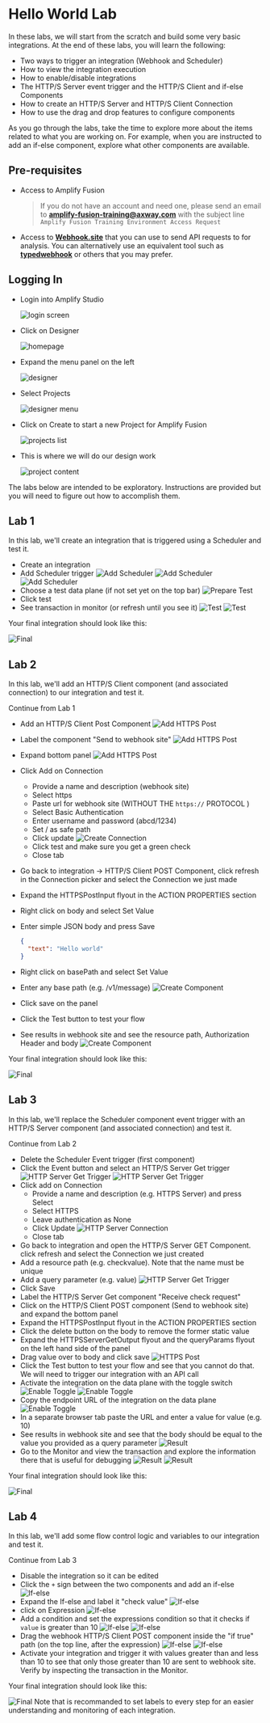 # Hello World Lab

In these labs, we will start from the scratch and build some very basic integrations.
At the end of these labs, you will learn the following:

* Two ways to trigger an integration (Webhook and Scheduler)
* How to view the integration execution
* How to enable/disable integrations
* The HTTP/S Server event trigger and the HTTP/S Client and if-else Components
* How to create an HTTP/S Server and HTTP/S Client Connection
* How to use the drag and drop features to configure components

As you go through the labs, take the time to explore more about the items related to what you are working on. For example, when you are instructed to add an if-else component, explore what other components are available.

## Pre-requisites

* Access to Amplify Fusion
  > If you do not have an account and need one, please send an email to **[amplify-fusion-training@axway.com](mailto:amplify-fusion-training@axway.com?subject=Amplify%20Fusion%20-%20Training%20Environment%20Access%20Request&body=Hi%2C%0D%0A%0D%0ACould%20you%20provide%20me%20with%20access%20to%20an%20environment%20where%20I%20can%20practice%20the%20Amplify%20Fusion%20e-Learning%20labs%20%3F%0D%0A%0D%0ABest%20Regards.%0D%0A)** with the subject line `Amplify Fusion Training Environment Access Request`
* Access to [**Webhook.site**](https://webhook.site/) that you can use to send API requests to for analysis. You can alternatively use an equivalent tool such as [**typedwebhook**](https://typedwebhook.tools/) or others that you may prefer.

## Logging In

* Login into Amplify Studio

  ![login screen](images/login-screen.png)

* Click on Designer

  ![homepage](images/homepage.png)

* Expand the menu panel on the left

  ![designer](images/designer.png)

* Select Projects

  ![designer menu](images/designer-menu.png)

* Click on Create to start a new Project for Amplify Fusion

  ![projects list](images/projects-list.png)

* This is where we will do our design work

  ![project content](images/project-content.png)

The labs below are intended to be exploratory. Instructions are provided but you will need to figure out how to accomplish them.

## Lab 1

In this lab, we'll create an integration that is triggered using a Scheduler and test it.

* Create an integration
* Add Scheduler trigger
  ![Add Scheduler](images/lab1-add-scheduler-a.png)
  ![Add Scheduler](images/lab1-add-scheduler-b.png)
  ![Add Scheduler](images/lab1-add-scheduler-c.png)
* Choose a test data plane (if not set yet on the top bar)
  ![Prepare Test](images/lab1-prepare-test.png)
* Click test
* See transaction in monitor (or refresh until you see it)
  ![Test](images/lab1-test-a.png)
  ![Test](images/lab1-test-b.png)

Your final integration should look like this:

![Final](images/lab1-final-a.png)

## Lab 2

In this lab, we'll add an HTTP/S Client component (and associated connection) to our integration and test it.

Continue from Lab 1

* Add an HTTP/S Client Post Component
  ![Add HTTPS Post](images/lab2-add-https-post-a.png)
* Label the component "Send to webhook site"
  ![Add HTTPS Post](images/lab2-add-https-post-b.png)
* Expand bottom panel
  ![Add HTTPS Post](images/lab2-add-https-post-c.png)
* Click Add on Connection
  * Provide a name and description (webhook site)
  * Select https
  * Paste url for webhook site (WITHOUT THE `https://` PROTOCOL )
  * Select Basic Authentication
  * Enter username and password (abcd/1234)
  * Set / as safe path
  * Click update
    ![Create Connection](images/lab2-create-connection-a.png)
  * Click test and make sure you get a green check
  * Close tab
* Go back to integration -> HTTP/S Client POST Component, click refresh in the Connection picker and select the Connection we just made
* Expand the HTTPSPostInput flyout in the ACTION PROPERTIES section
* Right click on body and select Set Value
* Enter simple JSON body and press Save


  ```json
  {
    "text": "Hello world"
  ‌}
  ```

* Right click on basePath and select Set Value
* Enter any base path (e.g. /v1/message)
  ![Create Component](images/lab2-create-http-post-component-a.png)
* Click save on the panel
* Click the Test button to test your flow
* See results in webhook site and see the resource path, Authorization Header and body
  ![Create Component](images/lab2-test-results-a.png)

Your final integration should look like this:

![Final](images/lab2-final-a.png)

## Lab 3

In this lab, we'll replace the Scheduler component event trigger with an HTTP/S Server component (and associated connection) and test it.

Continue from Lab 2

* Delete the Scheduler Event trigger (first component)
* Click the Event button and select an HTTP/S Server Get trigger
  ![HTTP Server Get Trigger](images/lab3-add-https-get-trigger-a.png)
  ![HTTP Server Get Trigger](images/lab3-add-https-get-trigger-b.png)
* Click add on Connection
  * Provide a name and description (e.g. HTTPS Server) and press Select
  * Select HTTPS
  * Leave authentication as None
  * Click Update
  ![HTTP Server Connection](images/lab3-https-connection-a.png)
  * Close tab
* Go back to integration and open the HTTP/S Server GET Component. click refresh and select the Connection we just created
* Add a resource path (e.g. checkvalue). Note that the name must be unique
* Add a query parameter (e.g. value)
  ![HTTP Server Get Trigger](images/lab3-add-https-get-trigger-c.png)
* Click Save 
* Label the HTTP/S Server Get component "Receive check request"
* Click on the HTTP/S Client POST component (Send to webhook site) and expand the bottom panel
* Expand the HTTPSPostInput flyout in the ACTION PROPERTIES section
* Click the delete button on the body to remove the former static value
* Expand the HTTPSServerGetOutput flyout and the queryParams flyout on the left hand side of the panel
* Drag value over to body and click save
  ![HTTPS Post](images/lab3-create-http-post-component-a.png)
* Click the Test button to test your flow and see that you cannot do that. We will need to trigger our integration with an API call
* Activate the integration on the data plane with the toggle switch
  ![Enable Toggle](images/lab3-enable-a.png)
  ![Enable Toggle](images/lab3-enable-b.png)
* Copy the endpoint URL of the integration on the data plane  
  ![Enable Toggle](images/lab3-enable-c.png)
* In a separate browser tab paste the URL and enter a value for value (e.g. 10)
* See results in webhook site and see that the body should be equal to the value you provided as a query parameter
  ![Result](images/lab3-result-a.png)
* Go to the Monitor and view the transaction and explore the information there that is useful for debugging
  ![Result](images/lab3-result-b.png)
  ![Result](images/lab3-result-c.png)


Your final integration should look like this:

![Final](images/lab3-final-a.png)


## Lab 4

In this lab, we'll add some flow control logic and variables to our integration and test it.

Continue from Lab 3

* Disable the integration so it can be edited
* Click the `+` sign between the two components and add an if-else
  ![If-else](images/lab4-ifelse-a.png)
* Expand the If-else and label it "check value"
  ![If-else](images/lab4-ifelse-b.png)
* click on Expression
  ![If-else](images/lab4-ifelse-c.png)
* Add a condition and set the expressions condition so that it checks if `value` is greater than 10
  ![If-else](images/lab4-ifelse-d.png)
  ![If-else](images/lab4-ifelse-e.png)
* Drag the webhook HTTP/S Client POST component inside the "if true" path (on the top line, after the expression)
  ![If-else](images/lab4-ifelse-f.png)
  ![If-else](images/lab4-ifelse-g.png)
* Activate your integration and trigger it with values greater than and less than 10 to see that only those greater than 10 are sent to webhook site. Verify by inspecting the transaction in the Monitor.

Your final integration should look like this:

![Final](images/lab4-final-a.png)
Note that is recommanded to set labels to every step for an easier understanding and monitoring of each integration.

